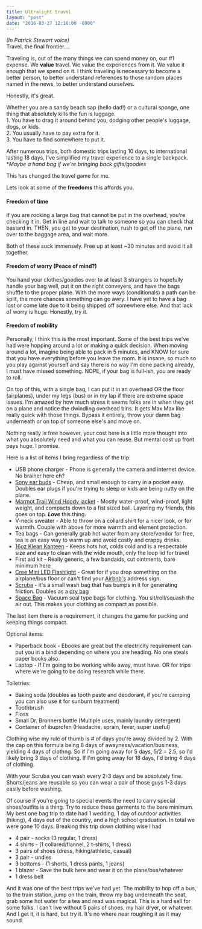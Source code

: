 ```yaml
---
title: Ultralight travel
layout: "post"
date: "2016-03-27 12:16:00 -0900"
---
```



*(In Patrick Stewart voice)*  
Travel, the final frontier....

Traveling is, out of the many things we can spend money on, our #1 expense. We **value** travel. We value the experiences from it. We value it enough that we spend on it.
I think traveling is necessary to become a better person, to better understand references to those random places named in the news, to better understand ourselves.

Honestly, it's great.

Whether you are a sandy beach sap (hello dad!) or a cultural sponge, one thing that absolutely kills the fun is luggage.  
	1.  You have to drag it around behind you, dodging other people's luggage, dogs, or kids.  
	2.  You usually have to pay extra for it.  
	3.  You have to find somewhere to put it.  

After numerous trips, both domestic trips lasting 10 days, to international lasting 18 days, I've simplified my travel experience to a single backpack.   
\**Maybe a hand bag if we're bringing back gifts/goodies*  

This has changed the travel game for me.  

Lets look at some of the **freedoms** this affords you.  

#### Freedom of time
If you are rocking a large bag that cannot be put in the overhead, you're checking it in. Get in line and wait to talk to someone so you can check that bastard in.
THEN, you get to your destination, rush to get off the plane, run over to the baggage area, and wait more.

Both of these suck immensely. Free up at least ~30 minutes and avoid it all together.

#### Freedom of worry (Peace of mind?)
You hand your clothes/goodies over to at least 3 strangers to hopefully handle your bag well, put it on the right conveyers, and have the bags shuffle to the proper plane. With the more ways (conditionals) a path can be split, the more chances something can go awry. I have yet to have a bag lost or come late due to it being shipped off somewhere else. And that lack of worry is huge. Honestly, try it.

#### Freedom of mobility
Personally, I think this is the most important. Some of the best trips we've had were hopping around a lot or making a quick decision. When moving around a lot, imagine being able to pack in 5 minutes, and KNOW for sure that you have everything before you leave the room. It is insane, so much so you play against yourself and say there is no way I'm done packing already, I must have missed something. NOPE, if your bag is full-ish, you are ready to roll.

On top of this, with a single bag, I can put it in an overhead OR the floor (airplanes), under my legs (bus) or in my lap if there are extreme space issues. I'm amazed by how much stress it seems folks are in when they get on a plane and notice the dwindling overhead bins. It gets Max Max like really quick with those things. Bypass it entirely, throw your damn bag underneath or on top of someone else's and move on.

Nothing really is free however, your cost here is a little more thought into what you absolutely need and what you can reuse. But mental cost up front pays huge. I promise.

Here is a list of items I bring regardless of the trip:

- USB phone charger - Phone is generally the camera and internet device. No brainer here eh?
- <a href="http://www.amazon.com/gp/product/B00IJXBX74/ref=as_li_qf_sp_asin_il_tl?ie=UTF8&camp=1789&creative=9325&creativeASIN=B00IJXBX74&linkCode=as2&tag=papa00-20&linkId=BNQQ7QYDTBQEI2EU" target="_blank">Sony ear buds</a> - Cheap, and small enough to carry in a pocket easy. Doubles ear plugs if you're trying to sleep or kids are being nutty on the plane.
- <a href="http://www.amazon.com/gp/product/B00LG9KXY2/ref=as_li_qf_sp_asin_il_tl?ie=UTF8&camp=1789&creative=9325&creativeASIN=B00LG9KXY2&linkCode=as2&tag=papa00-20&linkId=M5F53PXEXKQ3MAY2" target="_blank">Marmot Trail Wind Hoody jacket</a> - Mostly water-proof, wind-proof, light weight, and compacts down to a fist sized ball. Layering my friends, this goes on top. ***Love*** this thing.
- V-neck sweater - Able to throw on a collard shirt for a nicer look, or for warmth. Couple with above for more warmth and element protection.
- Tea bags - Can generally grab hot water from any store/vendor for free, tea is an easy way to warm up and avoid costly and crappy drinks.
- <a href="http://www.amazon.com/gp/product/B004RRKAJS/ref=as_li_qf_sp_asin_il_tl?ie=UTF8&camp=1789&creative=9325&creativeASIN=B004RRKAJS&linkCode=as2&tag=papa00-20&linkId=LNM3S2O7ZMNHKL73" target="_blank">16oz Klean Kanteen</a> - Keeps hots hot, colds cold and is a respectable size and easy to clean with the wide mouth, only the loop lid for travel
- First aid kit - Really generic, a few bandaids, cut ointments, bare minimum here
- <a href="http://www.amazon.com/gp/product/B00CEOII9K/ref=as_li_qf_sp_asin_il_tl?ie=UTF8&camp=1789&creative=9325&creativeASIN=B00CEOII9K&linkCode=as2&tag=papa00-20&linkId=E44TEVOYLXCG6PI3" target="_blank">Cree Mini LED Flashlight</a> - Great for if you drop something on the airplane/bus floor or can't find your <a href="https://www.airbnb.com/c/ssoto4?s=8" target="_blank">Airbnb's</a> address sign.
- <a href="http://www.amazon.com/gp/product/B00BUI7HFC/ref=as_li_qf_sp_asin_il_tl?ie=UTF8&camp=1789&creative=9325&creativeASIN=B00BUI7HFC&linkCode=as2&tag=papa00-20&linkId=S6S6RT2O3CTKL4TY" target="_blank">Scruba</a> - it's a small wash bag that has bumps in it for generating friction. Doubles as a <a href="https://en.wikipedia.org/wiki/Dry_bag" target="_blank">dry bag</a>
- <a href="http://www.amazon.com/gp/product/B00XHDM6HW/ref=as_li_qf_sp_asin_il_tl?ie=UTF8&camp=1789&creative=9325&creativeASIN=B00XHDM6HW&linkCode=as2&tag=papa00-20&linkId=PLP5POJZAAZSOIEY" target="_blank">Space Bag</a> - Vacuum seal type bags for clothing. You sit/roll/squash the air out. This makes your clothing as compact as possible.

The last item there is a requirement, it changes the game for packing and keeping things compact.

Optional items:

- Paperback book - Ebooks are great but the electricity requirement can put you in a bind depending on where you are heading. No one steals paper books also.
- Laptop - If I'm going to be working while away, must have. OR for trips where we're going to be doing research while there.

Toiletries:

- Baking soda (doubles as tooth paste and deodorant, if you're camping you can also use it for sunburn treatment)
- Toothbrush
- Floss
- Small Dr. Bronners bottle (Multiple uses, mainly laundry detergent)
- Container of ibuprofen (Headache, sprain, fever, super useful)

Clothing wise my rule of thumb is # of days you're away divided by 2. With the cap on this formula being 8 days of awayness/vacation/business, yielding 4 days of clothng.
So if I'm going away for 5 days, 5/2 = 2.5, so I'd likely bring 3 days of clothing.
If I'm going away for 18 days, I'd bring 4 days of clothing.

With your Scruba you can wash every 2-3 days and be absolutely fine.
Shorts/jeans are reusable so you can wear a pair of those guys 1-3 days easily before washing.

Of course if you're going to special events the need to carry special shoes/outfits is a thing. Try to reduce these garments to the bare minimum.
My best one bag trip to date had 1 wedding, 1 day of outdoor activities (hiking), 4 days out of the country, and a high school graduation. In total we were gone 10 days.
Breaking this trip down clothing wise I had  

- 4 pair - socks (3 regular, 1 dress)
- 4 shirts - (1 collared/flannel, 2 t-shirts, 1 dress)
- 3 pairs of shoes (dress, hiking/athletic, casual)
- 3 pair - undies
- 3 bottoms - (1 shorts, 1 dress pants, 1 jeans)
- 1 blazer - Save the bulk here and wear it on the plane/bus/whatever
- 1 dress belt

And it was one of the best trips we've had yet. The mobility to hop off a bus, to the train station, jump on the train, throw my bag underneath the seat, grab some hot water for a tea and read was magical.
This is a hard sell for some folks. I can't live without 5 pairs of shoes, my hair dryer, or whatever. And I get it, it is hard, but try it. It's no where near roughing it as it may sound.
